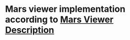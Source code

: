 # Mars viewer implementation according to [Mars Viewer Description](https://github.com/evolution-gaming/typescript-bootcamp/tree/main/homeworks/07-mars-viewer)
